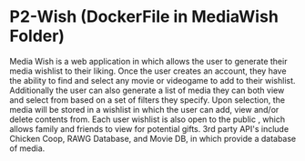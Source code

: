 # P2-Wish (DockerFile in MediaWish Folder)

Media Wish is a web application in which allows the user to generate their media wishlist to their liking. Once the user creates an account, they have the ability to find and select any movie or videogame to add to their wishlist. Additionally the user can also generate a list of media they can both view and select from based on a set of filters they specify. Upon selection, the media will be stored in a wishlist in which the user can add, view and/or delete contents from. Each user wishlist is also open to the public , which allows family and friends to view for potential gifts. 3rd party API's include Chicken Coop, RAWG Database, and Movie DB, in which provide a database of media.
